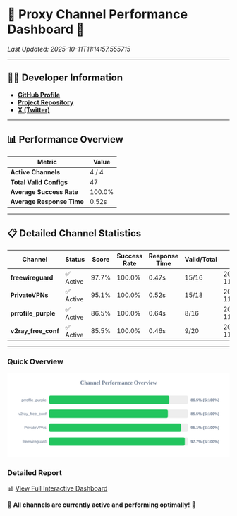 # 🌟 Proxy Channel Performance Dashboard 🌟

_Last Updated: 2025-10-11T11:14:57.555715_

---

## 👩‍💻 Developer Information

- **[GitHub Profile](https://github.com/4n0nymou3)**  
- **[Project Repository](https://github.com/4n0nymou3/multi-proxy-config-fetcher)**  
- **[X (Twitter)](https://x.com/4n0nymou3)**  

---

## 📊 Performance Overview

| Metric                | Value       |
|-----------------------|-------------|
| **Active Channels**   | 4 / 4       |
| **Total Valid Configs** | 47          |
| **Average Success Rate** | 100.0%      |
| **Average Response Time** | 0.52s       |

---

## 📋 Detailed Channel Statistics

| Channel          | Status     | Score  | Success Rate | Response Time | Valid/Total | Last Success               |
|------------------|------------|--------|--------------|---------------|-------------|----------------------------|
| **freewireguard**  | ✅ Active  | 97.7%  | 100.0% | 0.47s         | 15/16       | 2025-10-11T11:14:57.553940 |
| **PrivateVPNs**  | ✅ Active  | 95.1%  | 100.0% | 0.52s         | 15/18       | 2025-10-11T11:14:57.060627 |
| **prrofile_purple**  | ✅ Active  | 86.5%  | 100.0% | 0.64s         | 8/16       | 2025-10-11T11:14:55.962298 |
| **v2ray_free_conf**  | ✅ Active  | 85.5%  | 100.0% | 0.46s         | 9/20       | 2025-10-11T11:14:56.506649 |

---

### Quick Overview
<div align="center">
  <a href="https://raw.githubusercontent.com/nullluser/NullRepo/refs/heads/main/assets/channel_stats_chart.svg">
    <img src="https://raw.githubusercontent.com/nullluser/NullRepo/refs/heads/main/assets/channel_stats_chart.svg" alt="Source Performance Statistics" width="800">
  </a>
</div>

### Detailed Report
📊 [View Full Interactive Dashboard](https://htmlpreview.github.io/?https://github.com/nullluser/NullRepo/blob/main/assets/performance_report.html)

🎉 **All channels are currently active and performing optimally!** 🎉
